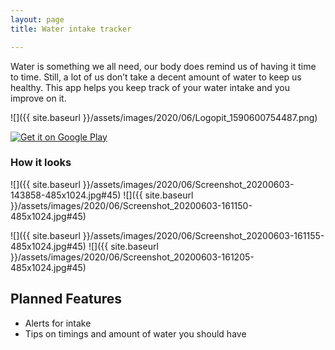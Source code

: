 ```yaml
---
layout: page
title: Water intake tracker

---
```


Water is something we all need, our body does remind us of having it time to time. Still, a lot of us don’t take a decent amount of water to keep us healthy. This app helps you keep track of your water intake and you improve on it.

![]({{ site.baseurl }}/assets/images/2020/06/Logopit_1590600754487.png)

[![Get it on Google Play](https://play.google.com/intl/en_us/badges/static/images/badges/en_badge_web_generic.png)](https://play.google.com/store/apps/details?id=bytefold.com.water_intake_app&utm_source=bytefold&utm_campaign=page&pcampaignid=pcampaignidMKT-Other-global-all-co-prtnr-py-PartBadge-Mar2515-1)

### How it looks

![]({{ site.baseurl }}/assets/images/2020/06/Screenshot_20200603-143858-485x1024.jpg#45) ![]({{ site.baseurl }}/assets/images/2020/06/Screenshot_20200603-161150-485x1024.jpg#45)

![]({{ site.baseurl }}/assets/images/2020/06/Screenshot_20200603-161155-485x1024.jpg#45) ![]({{ site.baseurl }}/assets/images/2020/06/Screenshot_20200603-161205-485x1024.jpg#45)


Planned Features
----------------

*   Alerts for intake
*   Tips on timings and amount of water you should have


